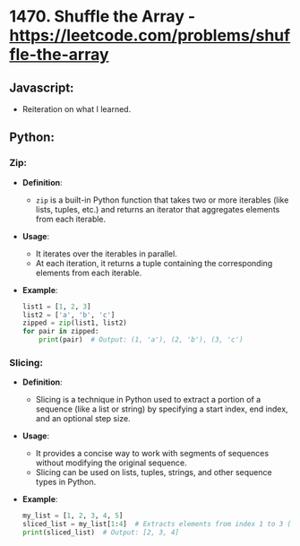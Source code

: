 # 1470. Shuffle the Array - https://leetcode.com/problems/shuffle-the-array

## Javascript:

- Reiteration on what I learned.

## Python:

### Zip:
- **Definition**:
  - `zip` is a built-in Python function that takes two or more iterables (like lists, tuples, etc.) and returns an iterator that aggregates elements from each iterable.

- **Usage**:
  - It iterates over the iterables in parallel.
  - At each iteration, it returns a tuple containing the corresponding elements from each iterable.

- **Example**:
  ```python
  list1 = [1, 2, 3]
  list2 = ['a', 'b', 'c']
  zipped = zip(list1, list2)
  for pair in zipped:
      print(pair)  # Output: (1, 'a'), (2, 'b'), (3, 'c')
  ```

### Slicing:
- **Definition**:
  - Slicing is a technique in Python used to extract a portion of a sequence (like a list or string) by specifying a start index, end index, and an optional step size.

- **Usage**:
  - It provides a concise way to work with segments of sequences without modifying the original sequence.
  - Slicing can be used on lists, tuples, strings, and other sequence types in Python.

- **Example**:
  ```python
  my_list = [1, 2, 3, 4, 5]
  sliced_list = my_list[1:4]  # Extracts elements from index 1 to 3 (exclusive)
  print(sliced_list)  # Output: [2, 3, 4]
  ```

